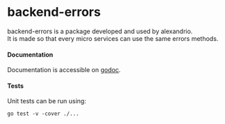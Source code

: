 # backend-errors
backend-errors is a package developed and used by alexandrio.  
It is made so that every micro services can use the same errors methods.

#### Documentation
Documentation is accessible on [godoc](https://godoc.org/github.com/alexandr-io/backend_errors).

#### Tests
Unit tests can be run using:
```shell
go test -v -cover ./...
```